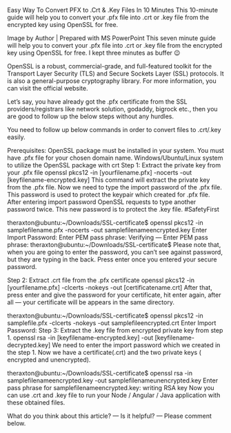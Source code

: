 Easy Way To Convert PFX to .Crt & .Key Files In 10 Minutes
This 10-minute guide will help you to convert your .pfx file into .crt or .key file from the encrypted key using OpenSSL for free.

Image by Author | Prepared with MS PowerPoint
This seven minute guide will help you to convert your .pfx file into .crt or .key file from the encrypted key using OpenSSL for free. I kept three minutes as buffer 😉

OpenSSL is a robust, commercial-grade, and full-featured toolkit for the Transport Layer Security (TLS) and Secure Sockets Layer (SSL) protocols. It is also a general-purpose cryptography library. For more information, you can visit the official website.

Let’s say, you have already got the .pfx certificate from the SSL providers/registrars like network solution, godaddy, bigrock etc., then you are good to follow up the below steps without any hurdles.

You need to follow up below commands in order to convert files to .crt/.key easily.

Prerequisites:
OpenSSL package must be installed in your system.
You must have .pfx file for your chosen domain name.
Windows/Ubuntu/Linux system to utilize the OpenSSL package with crt
Step 1: Extract the private key from your .pfx file
openssl pkcs12 -in [yourfilename.pfx] -nocerts -out [keyfilename-encrypted.key]
This command will extract the private key from the .pfx file. Now we need to type the import password of the .pfx file. This password is used to protect the keypair which created for .pfx file. After entering import password OpenSSL requests to type another password twice. This new password is to protect the .key file. #SafetyFirst

theraxton@ubuntu:~/Downloads/SSL-certificate$ openssl pkcs12 -in samplefilename.pfx -nocerts -out samplefilenameencrypted.key 
Enter Import Password: 
Enter PEM pass phrase: 
Verifying — Enter PEM pass phrase: 
theraxton@ubuntu:~/Downloads/SSL-certificate$
Please note that, when you are going to enter the password, you can’t see against password, but they are typing in the back. Press enter once you entered your secure password.

Step 2: Extract .crt file from the .pfx certificate
openssl pkcs12 -in [yourfilename.pfx] -clcerts -nokeys -out [certificatename.crt]
After that, press enter and give the password for your certificate, hit enter again, after all — your certificate will be appears in the same directory.

theraxton@ubuntu:~/Downloads/SSL-certificate$ openssl pkcs12 -in samplefile.pfx -clcerts -nokeys -out samplefileencrypted.crt 
Enter Import Password:
Step 3: Extract the .key file from encrypted private key from step 1.
openssl rsa -in [keyfilename-encrypted.key] -out [keyfilename-decrypted.key]
We need to enter the import password which we created in the step 1. Now we have a certificate(.crt) and the two private keys ( encrypted and unencrypted).

theraxton@ubuntu:~/Downloads/SSL-certificate$ openssl rsa -in samplefilenameencrypted.key -out samplefilenameunencrypted.key 
Enter pass phrase for samplefilenameencrypted.key: 
writing RSA key
Now you can use .crt and .key file to run your Node / Angular / Java application with these obtained files.

What do you think about this article? — Is it helpful? — Please comment below.